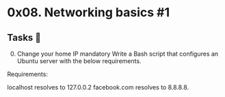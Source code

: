 # 0x08. Networking basics #1

## Tasks :page_with_curl:
0. Change your home IP
mandatory
Write a Bash script that configures an Ubuntu server with the below requirements.

Requirements:

localhost resolves to 127.0.0.2
facebook.com resolves to 8.8.8.8.
